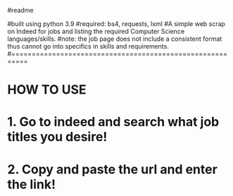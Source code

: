 #readme

#built using python 3.9
#required: bs4, requests, lxml
#A simple web scrap on Indeed for jobs and listing the required Computer Science languages/skills. 
#note: the job page does not include a consistent format thus cannot go into specifics in skills and requirements.
#==========================================================
# HOW TO USE
# 1. Go to indeed and search what job titles you desire!
# 2. Copy and paste the url and enter the link!
